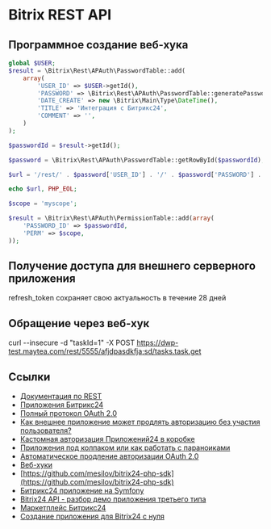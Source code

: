 # Bitrix REST API

## Программное создание веб-хука

```php
global $USER;
$result = \Bitrix\Rest\APAuth\PasswordTable::add(
	array(
		'USER_ID' => $USER->getId(),
		'PASSWORD' => \Bitrix\Rest\APAuth\PasswordTable::generatePassword(),
		'DATE_CREATE' => new \Bitrix\Main\Type\DateTime(),
		'TITLE' => 'Интеграция с Битрикс24',
		'COMMENT' => '',
	)
);

$passwordId = $result->getId();

$password = \Bitrix\Rest\APAuth\PasswordTable::getRowById($passwordId);

$url = '/rest/' . $password['USER_ID'] . '/' . $password['PASSWORD'] . '/module.entity.method';

echo $url, PHP_EOL;

$scope = 'myscope';

$result = \Bitrix\Rest\APAuth\PermissionTable::add(array(
	'PASSWORD_ID' => $passwordId,
	'PERM' => $scope,
));

```

## Получение доступа для внешнего серверного приложения

refresh_token сохраняет свою актуальность в течение 28 дней

## Обращение через веб-хук
curl --insecure -d "taskId=1" -X POST https://dwp-test.maytea.com/rest/5555/afjdpasdkfja;sd/tasks.task.get

## Ссылки
- [Документация по REST](https://dev.1c-bitrix.ru/rest_help/index.php)
- [Приложения Битрикс24](https://dev.1c-bitrix.ru/learning/course/index.php?COURSE_ID=99&INDEX=Y)
- [Полный протокол OAuth 2.0](https://dev.1c-bitrix.ru/learning/course/?COURSE_ID=99&LESSON_ID=2486&LESSON_PATH=8771.5380.5379.2486)
- [Как внешнее приложение может продлять авторизацию без участия пользователя?](https://dev.1c-bitrix.ru/community/blogs/b24_marketplace/8324.php)
- [Кастомная авторизация Приложений24 в коробке](https://dev.1c-bitrix.ru/learning/course/index.php?COURSE_ID=99&CHAPTER_ID=05074&LESSON_PATH=8771.5380.5074)
- [Приложения под колпаком или как работать с параноиками](https://youtu.be/MtTVF9Vf0Wo)
- [Автоматическое продление авторизации OAuth 2.0](https://dev.1c-bitrix.ru/learning/course/?COURSE_ID=99&LESSON_ID=10263)
- [Веб-хуки](https://dev.1c-bitrix.ru/learning/course/index.php?COURSE_ID=99&LESSON_ID=8581)
- [https://github.com/mesilov/bitrix24-php-sdk](https://github.com/mesilov/bitrix24-php-sdk)
- [Битрикс24 приложение на Symfony](https://verstaem.com/bitrix24/cloud-app-on-symfony/)
- [Bitrix24 API - разбор демо приложения третьего типа](http://ekhlakov.blogspot.com/2015/09/bitrix24-api.html)
- [Маркетплейс Битрикс24](https://academy.1c-bitrix.ru/education/index.php?COURSE_ID=88)
- [Создание приложения для Bitrix24 с нуля](https://habr.com/ru/post/459012/)
